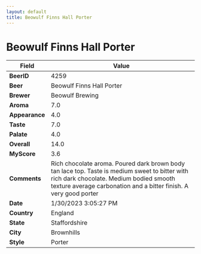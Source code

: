 ```yaml
---
layout: default
title: Beowulf Finns Hall Porter
---
```


# Beowulf Finns Hall Porter

| Field         | Value     |
|---------------|-----------|
| **BeerID** | 4259 |
| **Beer** | Beowulf Finns Hall Porter |
| **Brewer** | Beowulf Brewing |
| **Aroma** | 7.0 |
| **Appearance** | 4.0 |
| **Taste** | 7.0 |
| **Palate** | 4.0 |
| **Overall** | 14.0 |
| **MyScore** | 3.6 |
| **Comments** | Rich chocolate aroma. Poured dark brown body tan lace top. Taste is medium sweet to bitter with rich dark chocolate. Medium bodied smooth texture average carbonation and a bitter finish. A very good porter |
| **Date** | 1/30/2023 3:05:27 PM |
| **Country** | England |
| **State** | Staffordshire |
| **City** | Brownhills |
| **Style** | Porter |

